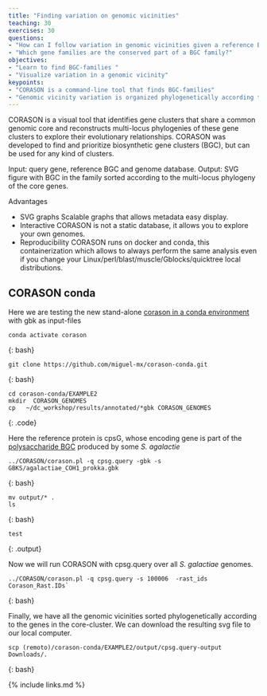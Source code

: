 ```yaml
---
title: "Finding variation on genomic vicinities"
teaching: 30
exercises: 30
questions:
- "How can I follow variation in genomic vicinities given a reference BGC?"
- "Which gene families are the conserved part of a BGC family?"
objectives:
- "Learn to find BGC-families "
- "Visualize variation in a genomic vicinity"
keypoints:
- "CORASON is a command-line tool that finds BGC-families"
- "Genomic vicinity variation is organized phylogenetically according to the conserved genes in the BGC-family"
---
```


CORASON is a visual tool that identifies gene clusters that share a 
common genomic core and reconstructs multi-locus phylogenies of these 
gene clusters to explore their evolutionary relationships. CORASON 
was developed to find and prioritize biosynthetic gene clusters 
(BGC), but can be used for any kind of clusters.

Input: query gene, reference BGC and genome database.
Output: SVG figure with BGC in the family sorted according 
to the multi-locus phylogeny of the core genes.

Advantages  
- SVG graphs Scalable graphs that allows metadata easy display.  
- Interactive CORASON is not a static database, it allows you to explore your own genomes.  
- Reproducibility CORASON runs on docker and conda, 
this containerization which allows to always perform the same analysis 
even if you change your Linux/perl/blast/muscle/Gblocks/quicktree local distributions.  

## CORASON conda 
Here we are testing the new stand-alone 
[corason in a conda environment](https://github.com/miguel-mx/corason-conda)
with gbk as input-files   

~~~
conda activate corason  
~~~
{: bash}

~~~
git clone https://github.com/miguel-mx/corason-conda.git 
~~~
{: bash}

~~~
cd corason-conda/EXAMPLE2      
mkdir  CORASON_GENOMES
cp   ~/dc_workshop/results/annotated/*gbk CORASON_GENOMES
~~~
{: .code}
 
Here the reference protein is cpsG, whose encoding gene is part of the [polysaccharide BGC](https://mibig.secondarymetabolites.org/repository/BGC0000744/index.html#r1c1) produced by some _S. agalactie_   

~~~
../CORASON/corason.pl -q cpsg.query -gbk -s GBKS/agalactiae_COH1_prokka.gbk 
~~~
{: bash}

~~~
mv output/* . 
ls
~~~
{: bash}  

~~~
test
~~~
{: .output}  


Now we will run CORASON with cpsg.query over all _S. galactiae_ genomes.  
~~~
../CORASON/corason.pl -q cpsg.query -s 100006  -rast_ids Corason_Rast.IDs`
~~~
{: bash}

Finally, we have all the genomic vicinities sorted phylogenetically according to 
the genes in the core-cluster. We can download the resulting svg file to our local computer.
~~~
scp (remoto)/corason-conda/EXAMPLE2/output/cpsg.query-output  Downloads/.
~~~
{: bash}


{% include links.md %}
